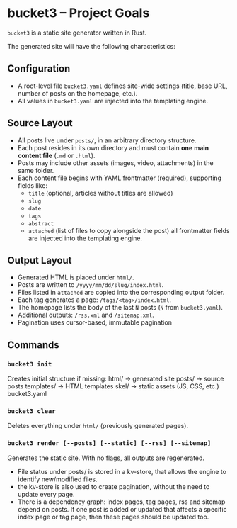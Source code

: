 # bucket3 – Project Goals

`bucket3` is a static site generator written in Rust.

The generated site will have the following characteristics:

## Configuration
- A root-level file `bucket3.yaml` defines site-wide settings (title, base URL, number of posts on the homepage, etc.).
- All values in `bucket3.yaml` are injected into the templating engine.

## Source Layout
- All posts live under `posts/`, in an arbitrary directory structure.
- Each post resides in its own directory and must contain **one main content file** (`.md` or `.html`).
- Posts may include other assets (images, video, attachments) in the same folder.
- Each content file begins with YAML frontmatter (required), supporting fields like:
  - `title` (optional, articles without titles are allowed)
  - `slug`
  - `date`
  - `tags`
  - `abstract`
  - `attached` (list of files to copy alongside the post)
  all frontmatter fields are injected into the templating engine.

## Output Layout
- Generated HTML is placed under `html/`.
- Posts are written to `/yyyy/mm/dd/slug/index.html`.
- Files listed in `attached` are copied into the corresponding output folder.
- Each tag generates a page: `/tags/<tag>/index.html`.
- The homepage lists the body of the last `N` posts (`N` from `bucket3.yaml`).
- Additional outputs: `/rss.xml` and `/sitemap.xml`.
- Pagination uses cursor-based, immutable pagination 

## Commands

### `bucket3 init`
Creates initial structure if missing:
html/       → generated site
posts/      → source posts
templates/  → HTML templates
skel/       → static assets (JS, CSS, etc.)
bucket3.yaml

### `bucket3 clear`
Deletes everything under `html/` (previously generated pages).

### `bucket3 render [--posts] [--static] [--rss] [--sitemap]`
Generates the static site. With no flags, all outputs are regenerated.

- File status under posts/ is stored in a kv-store, that allows the engine to identify new/modified files.
- the kv-store is also used to create pagination, without the need to update every page.
- There is a dependency graph: index pages, tag pages, rss and sitemap depend on posts. If one post is added or updated that affects a specific index page or tag page, then these pages should be updated too.
